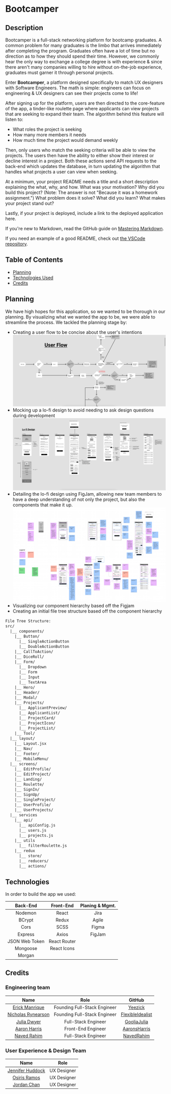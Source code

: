 # Bootcamper

## Description

Bootcamper is a full-stack networking platform for bootcamp graduates. A common problem for many graduates is the limbo that arrives immediately after completing the program. Graduates often have a lot of time but no direction as to how they should spend their time. However, we commonly hear the only way to exchange a college degree is with experience & since there aren't many companies willing to hire without on-the-job experience, graduates must garner it through personal projects.

Enter <strong>Bootcamper</strong>, a platform designed specifically to match UX designers with Software Engineers. The math is simple: engineers can focus on engineering & UX designers can see their projects come to life!

After signing up for the platform, users are then directed to the core-feature of the app, a tinder-like roulette page where applicants can view projects that are seeking to expand their team. The algorithm behind this feature will listen to:

- What roles the project is seeking
- How many more members it needs
- How much time the project would demand weekly

Then, only users who match the seeking criteria will be able to view the projects. The users then have the ability to either show their interest or decline interest in a project. Both these actions send API requests to the back-end which updates the database, in turn updating the algorithm that handles what projects a user can view when seeking.

At a minimum, your project README needs a title and a short description explaining the what, why, and how. What was your motivation? Why did you build this project? (Note: The answer is not "Because it was a homework assignment.") What problem does it solve? What did you learn? What makes your project stand out?

Lastly, if your project is deployed, include a link to the deployed application here.

If you're new to Markdown, read the GitHub guide on [Mastering Markdown](https://guides.github.com/features/mastering-markdown/).

If you need an example of a good README, check out [the VSCode repository](https://github.com/microsoft/vscode).

## Table of Contents

- [Planning](#planning)
- [Technologies Used](#technologies)
- [Credits](#credits)

## Planning

We have high hopes for this application, so we wanted to be thorough in our planning. By visualizing what we wanted the app to be, we were able to streamline the process. We tackled the planning stage by:

- Creating a user flow to be concise about the user's intentions
  ![User Flow Diagram](/assets/images/userFlow.png)
- Mocking up a lo-fi design to avoid needing to ask design questions during development
  ![Lo-Fi Design](/assets/images/lofiDesign.png)
- Detailing the lo-fi design using FigJam, allowing new team members to have a deep understanding of not only the project, but also the components that make it up.
  ![Lo-Fi Design - Detailed](/assets/images/lofiFigjam.png)
- Visualizing our component hierarchy based off the Figjam
- Creating an initial file tree structure based off the component hierarchy

```
File Tree Structure:
src/
  |__ components/
    |__ Button/
      |__ SingleActionButton
      |__ DoubleActionButton
    |__ CallToAction/
    |__ DiceRoll/
    |__ Form/
      |__ Dropdown
      |__ Form
      |__ Input
      |__ TextArea
    |__ Hero/
    |__ Header/
    |__ Modal/
    |__ Projects/
      |__ ApplicantPreview/
      |__ ApplicantList/
      |__ ProjectCard/
      |__ ProjectIcon/
      |__ ProjectList/
    |__ Tool/
  |__ layout/
    |__ Layout.jsx
    |__ Nav/
    |__ Footer/
    |__ MobileMenu/
  |__ screens/
    |__ EditProfile/
    |__ EditProject/
    |__ Landing/
    |__ Roulette/
    |__ SignIn/
    |__ SignUp/
    |__ SingleProject/
    |__ UserProfile/
    |__ UserProjects/
  |__ services
    |__ api/
      |__ apiConfig.js
      |__ users.js
      |__ projects.js
    |__ utils
      |__ filterRoulette.js
    |__ redux
      |__ store/
      |__ reducers/
      |__ actions/
```

## Technologies

In order to build the app we used:

|    Back-End    |  Front-End   | Planing & Mgmt. |
| :------------: | :----------: | :-------------: |
|    Nodemon     |    React     |      Jira       |
|     BCrypt     |    Redux     |      Agile      |
|      Cors      |     SCSS     |      Figma      |
|    Express     |    Axios     |     FigJam      |
| JSON Web Token | React Router |                 |
|    Mongoose    | React Icons  |                 |
|     Morgan     |              |                 |

## Credits

### Engineering team

|                                      Name                                      |             Role             |                         GitHub                          |
| :----------------------------------------------------------------------------: | :--------------------------: | :-----------------------------------------------------: |
|         [Erick Manrique](https://www.linkedin.com/in/erick-manrique/)          | Founding Full-Stack Engineer |          [Yeezick](https://github.com/yeezick)          |
| [Nicholas Rynearson](https://www.linkedin.com/in/nicholas-rynearson-88a77635/) | Founding Full-Stack Engineer | [FlexibleIdealist](https://github.com/flexibleidealist) |
|   [ Julia Dwyer](https://www.linkedin.com/in/julia-dwyer-software-engineer/)   |     Full-Stack Engineer      |      [GooliaJulia](https://github.com/gooliajulia)      |
|      [Aaron Harris](https://www.linkedin.com/in/aaron-harris-577867218/)       |      Front-End Engineer      |     [AaronsHarris](https://github.com/aaronsHarris)     |
|            [Naved Rahim](https://www.linkedin.com/in/naved-rahim/)             |     Full-Stack Engineer      |       [NavedRahim](https://github.com/navedrahim)       |

### User Experience & Design Team

|                              Name                               |    Role     |
| :-------------------------------------------------------------: | :---------: |
| [Jennifer Huddock](https://www.linkedin.com/in/jenniferhudock/) | UX Designer |
|    [Osiris Ramos](https://www.linkedin.com/in/osirisramos/)     | UX Designer |
|    [ Jordan Chan](https://www.linkedin.com/in/jordanzchan/)     | UX Designer |
